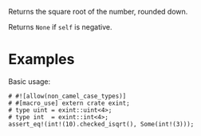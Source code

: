 Returns the square root of the number, rounded down.

Returns `None` if `self` is negative.

# Examples

Basic usage:

```
# #![allow(non_camel_case_types)]
# #[macro_use] extern crate exint;
# type uint = exint::uint<4>;
# type int  = exint::int<4>;
assert_eq!(int!(10).checked_isqrt(), Some(int!(3)));
```
